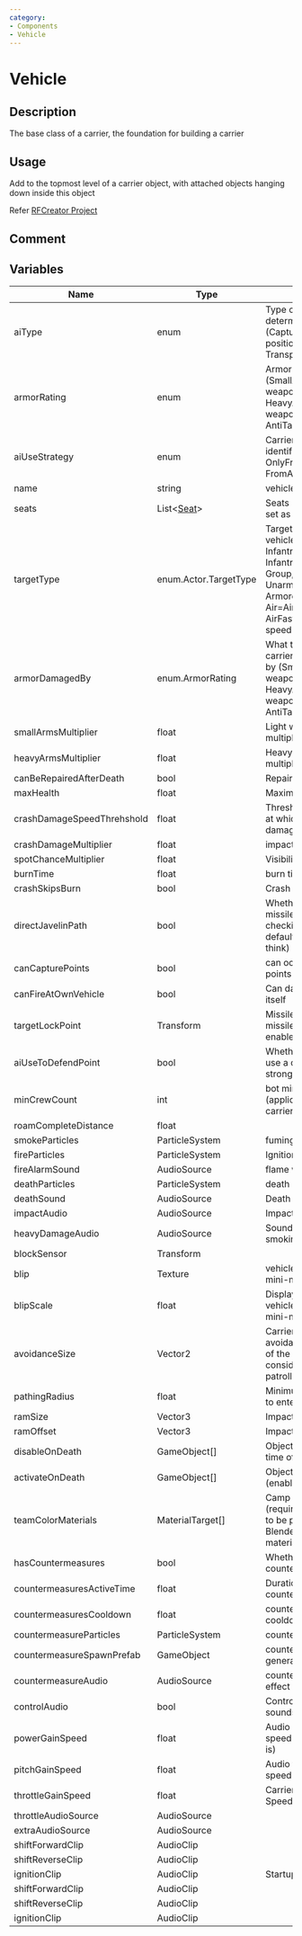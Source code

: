 ```yaml
---
category: 
- Components
- Vehicle
---
```

# Vehicle

## Description

The base class of a carrier, the foundation for building a carrier

## Usage

Add to the topmost level of a carrier object, with attached objects hanging down inside this object

Refer [RFCreator Project](/cn/Tutorials/README.md)

## Comment

## Variables
| Name | Type | Description |
| ----------- | ----------- | ----------- |
| aiType | enum | Type of vehicle use as determined by bot (Capture=capture position, Roam=move, Transport=transport) |
| armorRating | enum | Armor strength (SmallArms=light weapons, HeavyArms=heavy weapons, AntiTank=armor piercing)|
| aiUseStrategy |enum |  Carrier use scenarios identified by bot (Default, OnlyFromFrontlineSpawn, FromAnySpawn)|
| name | string | vehicle name | 
| seats | List<[Seat](./Seat.md)> | Seats (first seat will be set as driver's seat) |
| targetType | enum.Actor.TargetType | Target Type (the vehicle's own Type. Infantry=Infantry, InfantryGroup=Infantry Group, Unarmored=Unarmored, Armored=Armored, Air=Airborne, AirFastMover=High-speed airborne target)|
| armorDamagedBy | enum.ArmorRating | What type of weapon the carrier can be attacked by (SmallArms=light weapons, HeavyArms=heavy weapons, AntiTank=armor piercing) | 
| smallArmsMultiplier | float | Light weapon damage multiplier | 
| heavyArmsMultiplier | float | Heavy weapon damage multiplier |
| canBeRepairedAfterDeath | bool | Repairable on death |
| maxHealth | float |  Maximum health value |
| crashDamageSpeedThrehshold | float |   Threshold for the speed at which impacts cause damage |
| crashDamageMultiplier | float |   impact damage |
| spotChanceMultiplier | float |   Visibility multiplier |
| burnTime | float |  burn time |
| crashSkipsBurn | bool | Crash and burn |
| directJavelinPath | bool |  Whether to guide the missile lock (without checking the box, it defaults to the origin, I think) |
| canCapturePoints | bool |  can occupiable captrue points |
| canFireAtOwnVehicle | bool |   Can damage the vehicle itself |
| targetLockPoint | Transform |   Missile lock point (guided missile lock must be enabled first) |
| aiUseToDefendPoint | bool | Whether or not a bot can use a carrier to defend a stronghold |
| minCrewCount | int |  bot minimum occupancy (applicable to transport carriers) |
| roamCompleteDistance | float |  |
| smokeParticles | ParticleSystem |  fuming particle |
| fireParticles | ParticleSystem |  Ignition particle |
| fireAlarmSound | AudioSource |  flame warning |
| deathParticles | ParticleSystem |   death particle |
| deathSound | AudioSource |   Death sound effects |
| impactAudio | AudioSource |   Impact sound effects |
| heavyDamageAudio | AudioSource |  Sound effects when smoking |
| blockSensor | Transform |  |
| blip | Texture |   vehicle icons on the mini-map |
| blipScale | float |   Display size multiplier for vehicle icons on the mini-map |
| avoidanceSize | Vector2 | Carrier generation avoidance size (the size of the volume that the AI considers in the patrolling system) |
| pathingRadius | float | Minimum distance for bot to enter carrier |
| ramSize | Vector3 |   Impact area resizing |
| ramOffset | Vector3 |  Impact area repositioning |
| disableOnDeath | GameObject[] | Objects hidden at the time of death |
| activateOnDeath | GameObject[] | Objects displayed (enabled) on death |
| teamColorMaterials | MaterialTarget[] |  Camp color material (requires a material slot to be pre-assigned in Blender for displaying the material color) |
| hasCountermeasures | bool | Whether or not to enable countermeasures |
| countermeasuresActiveTime | float | Duration of countermeasures |
| countermeasuresCooldown | float | countermeasures cooldown time |
| countermeasureParticles | ParticleSystem | countermeasure particle |
| countermeasureSpawnPrefab | GameObject | countermeasure generation prefab |
| countermeasureAudio | AudioSource | countermeasure sound effect |
| controlAudio | bool |  Control audio (engine sounds) |
| powerGainSpeed | float |  Audio loudness boost speed (not quite sure if it is) |
| pitchGainSpeed | float |  Audio frequency boost speed |
| throttleGainSpeed | float |  Carrier Throttle Lift Speed |
| throttleAudioSource | AudioSource |   |
| extraAudioSource | AudioSource |  |
| shiftForwardClip | AudioClip |   |
| shiftReverseClip | AudioClip |   |
| ignitionClip | AudioClip | Startup Sound |
| shiftForwardClip | AudioClip |  |  
| shiftReverseClip | AudioClip |  |  
| ignitionClip | AudioClip |  |  
